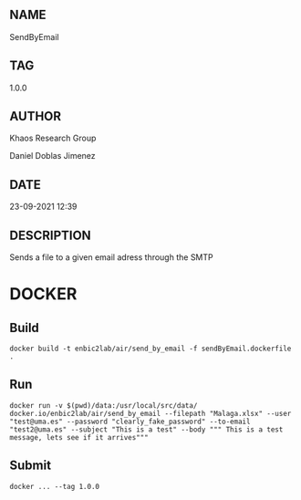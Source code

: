 ## NAME
SendByEmail

## TAG
1.0.0

## AUTHOR
Khaos Research Group

Daniel Doblas Jimenez

## DATE
23-09-2021 12:39

## DESCRIPTION
Sends a file to a given email adress through the SMTP

# DOCKER

## Build

```
docker build -t enbic2lab/air/send_by_email -f sendByEmail.dockerfile .
```

## Run

```
docker run -v $(pwd)/data:/usr/local/src/data/ docker.io/enbic2lab/air/send_by_email --filepath "Malaga.xlsx" --user "test@uma.es" --password "clearly_fake_password" --to-email "test2@uma.es" --subject "This is a test" --body """ This is a test message, lets see if it arrives"""
```

## Submit

```
docker ... --tag 1.0.0
```

